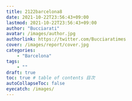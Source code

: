 ```yaml
---
title: 2122barcelona8
date: 2021-10-22T23:56:43+09:00
lastmod: 2021-10-22T23:56:43+09:00
author: "Bucciarati"
avatar: /images/author.jpg
authorlink: https://twitter.com/Bucciaratimes
cover: /images/report/cover.jpg
categories:
    - "Barcelona"
tags: 
    - ""
draft: true
toc: true # table of contents 目次
autoCollapseToc: false
eyecatch: /images/
---
```

